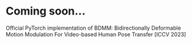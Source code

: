# Coming soon...
Official PyTorch implementation of BDMM: Bidirectionally Deformable Motion Modulation For Video-based Human Pose Transfer [ICCV 2023]
